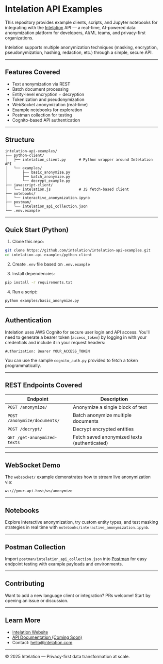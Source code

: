 # Intelation API Examples

This repository provides example clients, scripts, and Jupyter notebooks for integrating with the [Intelation](https://www.intelation.com) API — a real-time, AI-powered data anonymization platform for developers, AI/ML teams, and privacy-first organizations.

Intelation supports multiple anonymization techniques (masking, encryption, pseudonymization, hashing, redaction, etc.) through a simple, secure API.

---

## Features Covered

- Text anonymization via REST
- Batch document processing
- Entity-level encryption + decryption
- Tokenization and pseudonymization
- WebSocket anonymization (real-time)
- Example notebooks for exploration
- Postman collection for testing
- Cognito-based API authentication

---

## Structure

```
intelation-api-examples/
├── python-client/
│   ├── intelation_client.py      # Python wrapper around Intelation API
│   └── examples/
│       ├── basic_anonymize.py
│       ├── batch_anonymize.py
│       └── decrypt_example.py
├── javascript-client/
│   └── intelation.js             # JS fetch-based client
├── notebooks/
│   └── interactive_anonymization.ipynb
├── postman/
│   └── intelation_api_collection.json
└── .env.example
```

---

## Quick Start (Python)

1. Clone this repo:
```bash
git clone https://github.com/intelation/intelation-api-examples.git
cd intelation-api-examples/python-client
```

2. Create `.env` file based on `.env.example`

3. Install dependencies:
```bash
pip install -r requirements.txt
```

4. Run a script:
```bash
python examples/basic_anonymize.py
```

---

## Authentication

Intelation uses AWS Cognito for secure user login and API access. You'll need to generate a bearer token (`access_token`) by logging in with your credentials and include it in your request headers:

```http
Authorization: Bearer YOUR_ACCESS_TOKEN
```

You can use the sample `cognito_auth.py` provided to fetch a token programmatically.

---

## REST Endpoints Covered

| Endpoint | Description |
|----------|-------------|
| `POST /anonymize/` | Anonymize a single block of text |
| `POST /anonymize/documents/` | Batch anonymize multiple documents |
| `POST /decrypt/` | Decrypt encrypted entities |
| `GET /get-anonymized-texts` | Fetch saved anonymized texts (authenticated) |

---

## WebSocket Demo

The `websocket/` example demonstrates how to stream live anonymization via:
```
ws://your-api-host/ws/anonymize
```

---

## Notebooks

Explore interactive anonymization, try custom entity types, and test masking strategies in real time with `notebooks/interactive_anonymization.ipynb`.

---

## Postman Collection

Import `postman/intelation_api_collection.json` into [Postman](https://www.postman.com/) for easy endpoint testing with example payloads and environments.

---

## Contributing

Want to add a new language client or integration? PRs welcome! Start by opening an issue or discussion.

---

## Learn More

- [Intelation Website](https://www.intelation.com)
- [API Documentation (Coming Soon)](https://docs.intelation.com)
- Contact: hello@intelation.com

---

© 2025 Intelation — Privacy-first data transformation at scale.
